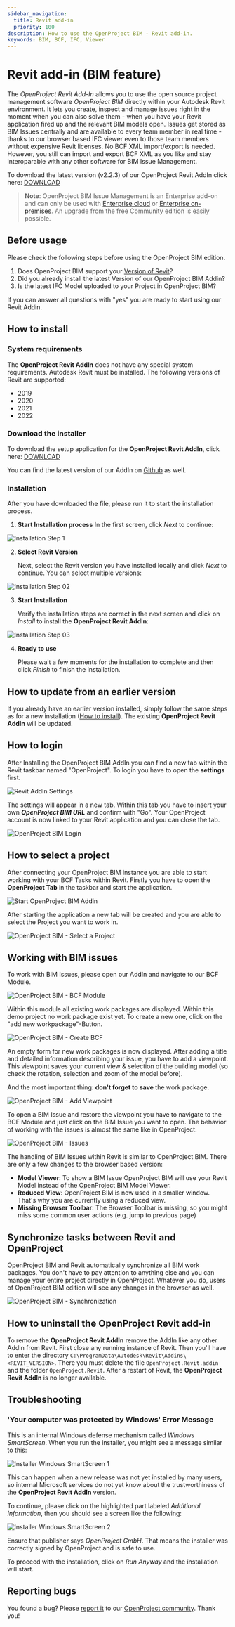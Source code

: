 ```yaml
---
sidebar_navigation:
  title: Revit add-in
  priority: 100
description: How to use the OpenProject BIM - Revit add-in.
keywords: BIM, BCF, IFC, Viewer
---
```


# Revit add-in (BIM feature)

The *OpenProject Revit Add-In* allows you to use the open source project management software *OpenProject BIM* directly within your Autodesk Revit environment. It lets you create, inspect and manage issues right in the moment when you can also solve them - when you have your Revit application fired up and the relevant BIM models open. Issues get stored as BIM Issues centrally and are available to every team member in real time - thanks to our browser based IFC viewer even to those team members without expensive Revit licenses. No BCF XML import/export is needed. However, you still can import and export BCF XML as you like and stay interoparable with any other software for BIM Issue Management.

To download the latest version (v2.2.3) of our OpenProject Revit AddIn click here: [DOWNLOAD](https://github.com/opf/openproject-revit-add-in/releases/download/v2.3.3/OpenProject.Revit.exe)



> **Note**: OpenProject BIM Issue Management is an Enterprise add-on and can only be used with [Enterprise cloud](../../enterprise-guide/enterprise-cloud-guide/) or [Enterprise on-premises](../../enterprise-guide/enterprise-on-premises-guide/). An upgrade from the free Community edition is easily possible.


## Before usage

Please check the following steps before using the OpenProject BIM edition.

1. Does OpenProject BIM support your [Version of Revit](#system-requirements)?
2. Did you already install the latest Version of our OpenProject BIM Addin?
3. Is the latest IFC Model uploaded to your Project in OpenProject BIM?

If you can answer all questions with "yes" you are ready to start using our Revit Addin.



## How to install



### System requirements

The **OpenProject Revit AddIn** does not have any special system requirements. Autodesk Revit must be installed. The following versions of Revit are supported:

- 2019
- 2020
- 2021
- 2022



### Download the installer

To download the setup application for the **OpenProject Revit AddIn**, click here: [DOWNLOAD](https://github.com/opf/openproject-revit-add-in/releases/download/v2.3.3/OpenProject.Revit.exe)

You can find the latest version of our AddIn on [Github](https://github.com/opf/openproject-revit-add-in/releases/latest) as well.



### Installation 

After you have downloaded the file, please run it to start the installation process.

1. **Start Installation process**
   In the first screen, click *Next* to continue: 

![Installation Step 1](installation-step-01.png)



2. **Select Revit Version**

   Next, select the Revit version you have installed locally and click *Next* to continue. You can select multiple versions:

![Installation Step 02](installation-step-02.png)



3. **Start Installation**

   Verify the installation steps are correct in the next screen and click on *Install* to install the **OpenProject Revit AddIn**:

![Installation Step 03](installation-step-03.png)



4. **Ready to use**

   Please wait a few moments for the installation to complete and then click *Finish* to finish the installation.



## How to update from an earlier version

If you already have an earlier version installed, simply follow the same steps as for a new installation ([How to install](#how-to-install)). The existing **OpenProject Revit AddIn** will be updated.





## How to login

After Installing the OpenProject BIM AddIn you can find a new tab within the Revit taskbar named "OpenProject". To login you have to open the **settings** first.

![Revit AddIn Settings](RevitAddIn_Settings.png)



The settings will appear in a new tab. Within this tab you have to insert your own ***OpenProject BIM URL*** and confirm with "Go". Your OpenProject account is now linked to your Revit application and you can close the tab.

![OpenProject BIM Login](OpenProject_BIM_Login.png)







## How to select a project

After connecting your OpenProject BIM instance you are able to start working with your BCF Tasks within Revit. Firstly you have to open the **OpenProject Tab** in the taskbar and start the application. 

![Start OpenProject BIM Addin](OpenProject_BIM_Start.png)



After starting the application a new tab will be created and you are able to select the Project you want to work in.  

![OpenProject BIM - Select a Project](OpenProject_BIM_Projects.png)



## Working with BIM issues

To work with BIM Issues, please open our AddIn and navigate to our BCF Module. 

![OpenProject BIM - BCF Module](OpenProject_BIM_BCF_Module.png)



Within this module all existing work packages are displayed. Within this demo project no work package exist yet. To create a new one, click on the "add new workpackage"-Button.  

![OpenProject BIM - Create BCF](OpenProject_BIM_Create_BCF.png)



An empty form for new work packages is now displayed. After adding a title and detailed information describing your issue, you have to add a viewpoint. This viewpoint saves your current view & selection of the building model (so check the rotation, selection and zoom of the model before). 

And the most important thing: **don't forget to save** the work package.

![OpenProject BIM - Add Viewpoint](OpenProject_BIM_Add_Viewpoint.png)





To open a BIM Issue and restore the viewpoint you have to navigate to the BCF Module and just click on the BIM Issue you want to open. The behavior of working with the issues is almost the same like in OpenProject.

![OpenProject BIM - Issues](OpenProject_BIM_Issues.png)



The handling of BIM Issues within Revit is similar to OpenProject BIM. There are only a few changes to the browser based version:

- **Model Viewer**: To show a BIM Issue OpenProject BIM will use your Revit Model instead of the OpenProject BIM Model Viewer.
- **Reduced View**: OpenProject BIM is now used in a smaller window. That's why you are currently using a reduced view.
- **Missing Browser Toolbar**: The Browser Toolbar is missing, so you might miss some common user actions (e.g. jump to previous page) 





## Synchronize tasks between Revit and OpenProject

OpenProject BIM and Revit automatically synchronize all BIM work packages. You don't have to pay attention to anything else and you can manage your entire project directly in OpenProject. Whatever you do, users of OpenProject BIM edition will see any changes in the browser as well.  



![OpenProject BIM - Synchronization](OpenProject_BIM_Synchronization.png)









## How to uninstall the OpenProject Revit add-in

To remove the **OpenProject Revit AddIn** remove the AddIn like any other AddIn from Revit. First close any running instance of Revit. Then you'll have to enter the directory `C:\ProgramData\Autodesk\Revit\Addins\<REVIT_VERSION>`. There you must delete the file `OpenProject.Revit.addin` and the folder `OpenProject.Revit`. After a restart of Revit, the **OpenProject Revit AddIn** is no longer available.



## Troubleshooting

### 'Your computer was protected by Windows' Error Message

This is an internal Windows defense mechanism called *Windows SmartScreen*. When you run the installer, you might see a message similar to this:

![Installer Windows SmartScreen 1](installer-smart-screen-01.png)



This can happen when a new release was not yet installed by many users, so internal Microsoft services do not yet know about the trustworthiness of the **OpenProject Revit AddIn** version.

To continue, please click on the highlighted part labeled *Additional Information*, then you should see a screen like the following:

![Installer Windows SmartScreen 2](installer-smart-screen-02.png)



Ensure that publisher says *OpenProject GmbH*. That means the installer was correctly signed by OpenProject and is safe to use.

To proceed with the installation, click on *Run Anyway* and the installation will start.



## Reporting bugs

You found a bug? Please [report it](../../development/report-a-bug) to our [OpenProject community](https://community.openproject.org/projects/revit-add-in). Thank you!
